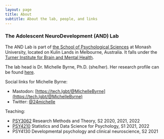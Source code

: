 ```yaml
---
layout: page
title: About
subtitle: About the lab, people, and links
---
```


### The Adolescent NeuroDevelopment (AND) Lab

The AND Lab is part of [the School of Psychological Sciences](https://www.monash.edu/medicine/psych/home) at Monash University, located on Kulin Lands in Melbourne, Australia. It falls under the [Turner Institute for Brain and Mental Health](https://www.monash.edu/turner-institute). 

The lab head is Dr. Michelle Byrne, Ph.D. (she/her). Her research profile can be found [here](https://research.monash.edu/en/persons/michelle-byrne).


Social links for Michelle Byrne:
- Mastodon: [https://tech.lgbt/@MichelleByrne](https://tech.lgbt/@MichelleByrne)
- Twitter: [@24michelle](https://twitter.com/24michelle)

Teaching:
- [PSY3062](https://handbook.monash.edu/2023/units/PSY3062?year=2023) Research Methods and Theory, S2 2020, 2021, 2022
- [PSY4210](https://handbook.monash.edu/2023/units/PSY4210?year=2023) Statistics and Data Science for Psychology, S1 2021, 2022
- PSY4130 Developmental psychology and clinical neuroscience, S2 2021